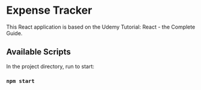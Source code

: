 # Expense Tracker

This React application is based on the Udemy Tutorial: React - the Complete Guide.



## Available Scripts

In the project directory, run to start:

### `npm start`